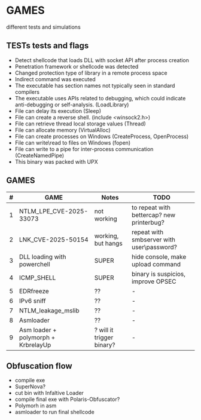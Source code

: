 # GAMES
different tests and simulations

TESTs tests and flags
---------------------------
* Detect shellcode that loads DLL with socket API after process creation
* Penetration framework or shellcode was detected
* Changed protection type of library in a remote process space
* Indirect command was executed
* The executable has section names not typically seen in standard compilers
* The executable uses APIs related to debugging, which could indicate anti-debugging or self-analysis. (LoadLibrary)
* File can delay its execution (Sleep)
* File can create a reverse shell. (include <winsock2.h>)
* File can retrieve thread local storage values (Thread)
* File can allocate memory (VirtualAlloc)
* File can create processes on Windows (CreateProcess, OpenProcess)
* File can write\read to files on Windows (fopen)
* File can write to a pipe for inter-process communication (CreateNamedPipe)
* This binary was packed with UPX

GAMES
---------------------------
|#| GAME| Notes| TODO|
|---| --------------------------- | -------------------------- |-------------------|
|1| NTLM_LPE_CVE-2025-33073| not working| to repeat with bettercap? new printerbug?|
|2| LNK_CVE-2025-50154| working, but hangs| repeat with smbserver with user\password?|
|3| DLL loading with powerchell| SUPER| hide console, make upload command|
|4| ICMP_SHELL| SUPER| binary is suspicios, improve OPSEC|
|5| EDRfreeze| ??| -|
|6| IPv6 sniff| ??| -|
|7| NTLM_leakage_mslib| ??| -|
|8| Asmloader| ??| -|
|9| Asm loader + polymorph + KrbrelayUp| ? will it trigger binary?| -|

Obfuscation flow
---------------------------
* compile exe
* SuperNova?
* cut bin with Infaltive Loader
* compile final exe with Polaris-Obfuscator?
* Polymorh in asm
* asmloader to run final shellcode




